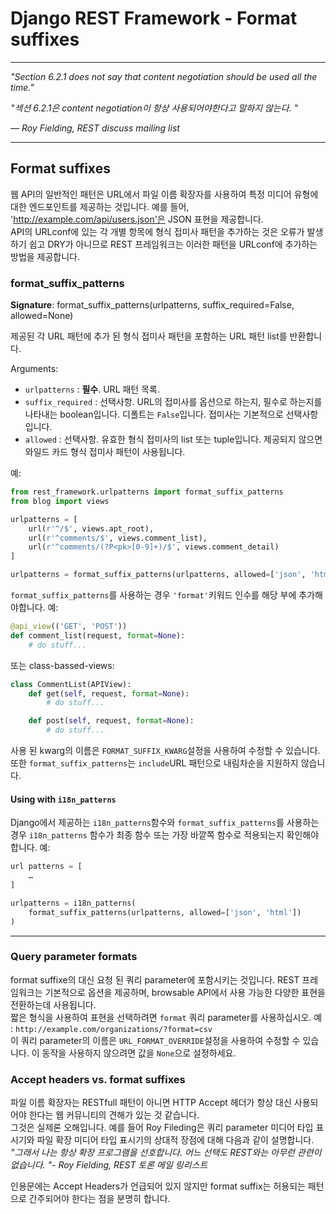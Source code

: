# Django REST Framework - Format suffixes

---

_"Section 6.2.1 does not say that content negotiation should be used all the time."_  


_"섹션 6.2.1은 content negotiation이 항상 사용되어야한다고 말하지 않는다. "_  

_— Roy Fielding, REST discuss mailing list_

---

## Format suffixes
웹 API의 일반적인 패턴은 URL에서 파일 이름 확장자를 사용하여 특정 미디어 유형에 대한 엔드포인트를 제공하는 것입니다. 예를 들어, 'http://example.com/api/users.json'은 JSON 표현을 제공합니다.  
API의 URLconf에 있는 각 개별 항목에 형식 접미사 패턴을 추가하는 것은 오류가 발생하기 쉽고 DRY가 아니므로 REST 프레임워크는 이러한 패턴을 URLconf에 추가하는 방법을 제공합니다.

### format_suffix_patterns
**Signature**: format_suffix_patterns(urlpatterns, suffix_required=False, allowed=None)  

제공된 각 URL 패턴에 추가 된 형식 접미사 패턴을 포함하는 URL 패턴 list를 반환합니다.  

Arguments:  

- `urlpatterns` : **필수**. URL 패턴 목록.
- `suffix_required` : 선택사항. URL의 접미사를 옵션으로 하는지, 필수로 하는지를 나타내는 boolean입니다. 디폴트는 `False`입니다. 접미사는 기본적으로 선택사항입니다.
- `allowed` : 선택사항. 유효한 형식 접미사의 list 또는 tuple입니다. 제공되지 않으면 와일드 카드 형식 접미사 패턴이 사용됩니다.

예:

```python
from rest_framework.urlpatterns import format_suffix_patterns
from blog import views

urlpatterns = [
    url(r'^/$', views.apt_root),
    url(r'^comments/$', views.comment_list),
    url(r'^comments/(?P<pk>[0-9]+)/$', views.comment_detail)
]

urlpatterns = format_suffix_patterns(urlpatterns, allowed=['json', 'html'])
```
`format_suffix_patterns`를 사용하는 경우 `'format'`키워드 인수를 해당 부에 추가해야합니다. 예:

```python
@api_view(('GET', 'POST'))
def comment_list(request, format=None):
    # do stuff...
```
또는 class-bassed-views:

```python
class CommentList(APIView):
    def get(self, request, format=None):
        # do stuff...

    def post(self, request, format=None):
        # do stuff...
```
사용 된 kwarg의 이름은 `FORMAT_SUFFIX_KWARG`설정을 사용하여 수정할 수 있습니다.  
또한 `format_suffix_patterns`는 `include`URL 패턴으로 내림차순을 지원하지 않습니다.  

#### Using with `i18n_patterns`
Django에서 제공하는 `i18n_patterns`함수와 `format_suffix_patterns`를 사용하는 경우 `i18n_patterns` 함수가 최종 함수 또는 가장 바깥쪽 함수로 적용되는지 확인해야합니다. 예:

```python
url patterns = [
    …
]

urlpatterns = i18n_patterns(
    format_suffix_patterns(urlpatterns, allowed=['json', 'html'])
)
```

---

### Query parameter formats
format suffixe의 대신 요청 된 쿼리 parameter에 포함시키는 것입니다. REST 프레임워크는 기본적으로 옵션을 제공하며, browsable API에서 사용 가능한 다양한 표현을 전환하는데 사용됩니다.  
짧은 형식을 사용하여 표현을 선택하려면 `format` 쿼리 parameter를 사용하십시오. 예 : `http://example.com/organizations/?format=csv`  
이 쿼리 parameter의 이름은 `URL_FORMAT_OVERRIDE`설정을 사용하여 수정할 수 있습니다. 이 동작을 사용하지 않으려면 값을 `None`으로 설정하세요.

### Accept headers vs. format suffixes
파일 이름 확장자는 RESTfull 패턴이 아니면 HTTP Accept 헤더가 항상 대신 사용되어야 한다는 웹 커뮤니티의 견해가 있는 것 같습니다.  
그것은 실제론 오해입니다. 예를 들어 Roy Fileding은 쿼리 parameter 미디어 타입 표시기와 파일 확장 미디어 타입 표시기의 상대적 장점에 대해 다음과 같이 설명합니다.  
_"그래서 나는 항상 확장 프로그램을 선호합니다. 어느 선택도 REST와는 아무런 관련이 없습니다. "- Roy Fielding, REST 토론 메일 링리스트_  

인용문에는 Accept Headers가 언급되어 있지 않지만 format suffix는 허용되는 패턴으로 간주되어야 한다는 점을 분명히 합니다.